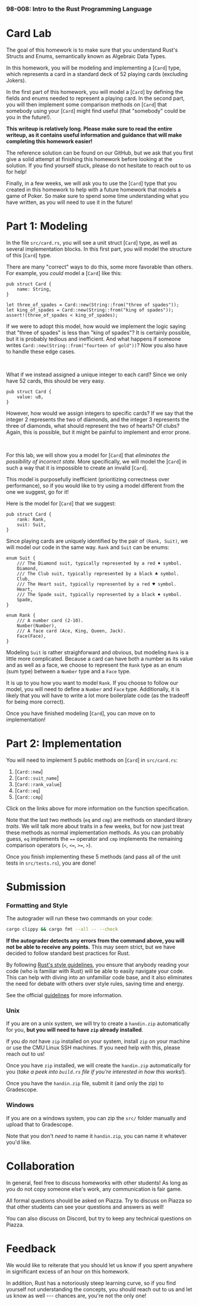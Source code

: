 ### 98-008: Intro to the Rust Programming Language

# Card Lab

The goal of this homework is to make sure that you understand Rust's Structs and Enums, semantically
known as Algebraic Data Types.

In this homework, you will be modeling and implementing a [`Card`] type, which represents a card in
a standard deck of 52 playing cards (excluding Jokers).

In the first part of this homework, you will model a [`Card`] by defining the fields and enums
needed to represent a playing card. In the second part, you will then implement some comparison
methods on [`Card`] that somebody using your [`Card`] might find useful (that "somebody" could be
you in the future!).

**This writeup is relatively long. Please make sure to read the entire writeup, as it contains
useful information and guidance that will make completing this homework easier!**

The reference solution can be found on our GitHub, but we ask that you first give a solid attempt at
finishing this homework before looking at the solution. If you find yourself stuck, please do not
hesitate to reach out to us for help!

Finally, in a few weeks, we will ask you to use the [`Card`] type that you created in this homework
to help with a future homework that models a game of Poker. So make sure to spend some time
understanding what you have written, as you will need to use it in the future!

# Part 1: Modeling

In the file `src/card.rs`, you will see a unit struct [`Card`] type, as well as several
implementation blocks. In this first part, you will model the structure of this [`Card`] type.

There are many "correct" ways to do this, some more favorable than others. For example, you _could_
model a [`Card`] like this:

```rust,ignore
pub struct Card {
    name: String,
}

let three_of_spades = Card::new(String::from("three of spades"));
let king_of_spades = Card::new(String::from("king of spades"));
assert!(three_of_spades < king_of_spades);
```

If we were to adopt this model, how would we implement the logic saying that "three of spades" is
less than "king of spades"? It is certainly possible, but it is probably tedious and inefficient.
And what happens if someone writes `Card::new(String::from("fourteen of gold"))`? Now you also have
to handle these edge cases.

<br>

What if we instead assigned a unique integer to each card? Since we only have 52 cards, this should
be very easy.

```rust,ignore
pub struct Card {
    value: u8,
}
```

However, how would we assign integers to specific cards? If we say that the integer 2
represents the two of diamonds, and the integer 3 represents the three of diamonds, what should
represent the two of hearts? Of clubs? Again, this is possible, but it might be painful to implement
and error prone.

<br>

For this lab, we will show you a model for [`Card`] that _eliminates the possibility of incorrect
state_. More specifically, we will model the [`Card`] in such a way that it is impossible to create
an invalid [`Card`].

This model is purposefully inefficient (prioritizing correctness over performance), so if you would
like to try using a model different from the one we suggest, go for it!

Here is the model for [`Card`] that we suggest:

```rust,ignore
pub struct Card {
    rank: Rank,
    suit: Suit,
}
```

Since playing cards are uniquely identified by the pair of `(Rank, Suit)`, we will model our code in
the same way. `Rank` and `Suit` can be enums:

```rust,ignore
enum Suit {
    /// The Diamond suit, typically represented by a red ♦ symbol.
    Diamond,
    /// The Club suit, typically represented by a black ♣ symbol.
    Club,
    /// The Heart suit, typically represented by a red ♥ symbol.
    Heart,
    /// The Spade suit, typically represented by a black ♠ symbol.
    Spade,
}

enum Rank {
    /// A number card (2-10).
    Number(Number),
    /// A face card (Ace, King, Queen, Jack).
    Face(Face),
}
```

Modeling `Suit` is rather straighforward and obvious, but modeling `Rank` is a little more
complicated. Because a card can have both a number as its value and as well as a face, we choose to
represent the `Rank` type as an enum (sum type) between a `Number` type and a `Face` type.

It is up to you how you want to model `Rank`. If you choose to follow our model, you will need to
define a `Number` and `Face` type. Additionally, it is likely that you will have to write a lot more
boilerplate code (as the tradeoff for being more correct).

Once you have finished modeling [`Card`], you can move on to implementation!

# Part 2: Implementation

You will need to implement 5 public methods on [`Card`] in `src/card.rs`:

1. [`Card::new`]
2. [`Card::suit_name`]
3. [`Card::rank_value`]
4. [`Card::eq`]
5. [`Card::cmp`]

Click on the links above for more information on the function specification.

Note that the last two methods (`eq` and `cmp`) are methods on standard library _traits_. We will
talk more about traits in a few weeks, but for now just treat these methods as normal implementation
methods. As you can probably guess, `eq` implements the `==` operator and `cmp` implements the
remaining comparison operators (`<`, `<=`, `>=`, `>`).

Once you finish implementing these 5 methods (and pass all of the unit tests in `src/tests.rs`), you
are done!

# Submission

### Formatting and Style

The autograder will run these two commands on your code:

```sh
cargo clippy && cargo fmt --all -- --check
```

**If the autograder detects any errors from the command above, you will not be able to receive**
**any points.** This may seem strict, but we have decided to follow standard best practices for
Rust.

By following [Rust's style guidelines](https://doc.rust-lang.org/stable/style-guide/), you ensure
that anybody reading your code (who is familiar with Rust) will be able to easily navigate your
code. This can help with diving into an unfamiliar code base, and it also eliminates the need for
debate with others over style rules, saving time and energy.

See the official [guidelines](https://doc.rust-lang.org/stable/style-guide/) for more information.

### Unix

If you are on a unix system, we will try to create a `handin.zip` automatically for you,
**but you will need to have `zip` already installed**.

If you _do not_ have `zip` installed on your system, install `zip` on your machine or use the CMU
Linux SSH machines. If you need help with this, please reach out to us!

Once you have `zip` installed, we will create the `handin.zip` automatically for you (_take a peek_
_into `build.rs` file if you're interested in how this works!_).

Once you have the `handin.zip` file, submit it (and only the zip) to Gradescope.

### Windows

If you are on a windows system, you can zip the `src/` folder manually and upload that to
Gradescope.

Note that you don't _need_ to name it `handin.zip`, you can name it whatever you'd like.

# Collaboration

In general, feel free to discuss homeworks with other students! As long as you do not copy someone
else's work, any communication is fair game.

All formal questions should be asked on Piazza. Try to discuss on Piazza so that other students can
see your questions and answers as well!

You can also discuss on Discord, but try to keep any technical questions on Piazza.

# Feedback

We would like to reiterate that you should let us know if you spent anywhere in significant excess
of an hour on this homework.

In addition, Rust has a notoriously steep learning curve, so if you find yourself not understanding
the concepts, you should reach out to us and let us know as well --- chances are, you're not the
only one!

